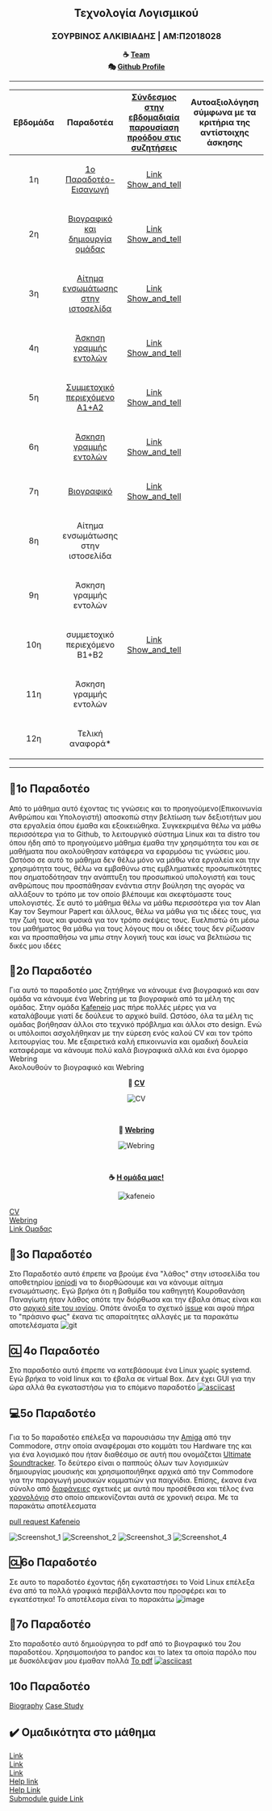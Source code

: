 <h2 align=center>Τεχνολογία Λογισμικού</h2>

<h3 align=center> ΣΟΥΡΒΙΝΟΣ ΑΛΚΙΒΙΑΔΗΣ | ΑΜ:Π2018028 </h3>
<div align="center">
  
  <b> :coffee: [Team](https://github.com/Kafeneio) <br>
   :performing_arts: [Github Profile](https://github.com/Alkissourvinos)</b>
  </div>





-------------------------------------------------------------------------------------------------------------------------------------


| Εβδομάδα | Παραδοτέα | [Σύνδεσμος στην εβδομαδιαία παρουσίαση προόδου στις συζητήσεις](https://github.com/orgs/Kafeneio/teams/kafeneio/discussions) | Αυτοαξιολόγηση σύμφωνα με τα κριτήρια της αντίστοιχης άσκησης |
| --- | --- | --- | --- |
| <p align="center">1η | <p align="center"> [1ο Παραδοτέο-Εισαγωγή](#1ο-παραδοτέο) | <p align="center">[Link Show_and_tell](https://github.com/courses-ionio/help/discussions/70) | <p align="center"> |
| <p align="center">2η | <p align="center">[Βιογραφικό και δημιουργία ομάδας](#2ο-παραδοτέο)</p> | <p align="center">[Link Show_and_tell](https://github.com/courses-ionio/help/discussions/171) |<p align="center">  |
| <p align="center">3η | <p align="center">[Αίτημα ενσωμάτωσης στην ιστοσελίδα](#3ο-παραδοτέο)</p> |<p align="center">[Link Show_and_tell](https://github.com/courses-ionio/help/discussions/327) |<p align="center">  | |
| <p align="center">4η | <p align="center">[Άσκηση γραμμής εντολών]((#4ο-παραδοτέο))</p> | <p align="center">[Link Show_and_tell](https://github.com/courses-ionio/help/discussions/375) | |
| <p align="center">5η | <p align="center">[Συμμετοχικό περιεχόμενο A1+A2](#5ο-παραδοτέο) </p>| <p align="center">[Link Show_and_tell](https://github.com/courses-ionio/help/discussions/416) | |
| <p align="center">6η | <p align="center">[Άσκηση γραμμής εντολών](#6ο-παραδοτέο)</p> | <p align="center">[Link Show_and_tell](https://github.com/courses-ionio/help/discussions/543)| |
| <p align="center">7η | <p align="center">[Bιογραφικό](#7ο-παραδοτέο)</p> | <p align="center">[Link Show_and_tell](https://github.com/courses-ionio/help/discussions/554) | |
| <p align="center">8η | <p align="center">Αίτημα ενσωμάτωσης στην ιστοσελίδα </p>| | |
| <p align="center">9η | <p align="center">Άσκηση γραμμής εντολών</p> | | |
| <p align="center">10η | <p align="center">συμμετοχικό περιεχόμενο B1+B2</p> | <p align="center">[Link Show_and_tell](https://github.com/courses-ionio/help/discussions/592) | |
| <p align="center">11η | <p align="center">Άσκηση γραμμής εντολών</p> | | |
| <p align="center">12η | <p align="center">Τελική αναφορά*</p> |


-------------------------------------------------------------------------------------------------------------------------------------

## 📖1ο Παραδοτέο
Από το μάθημα αυτό έχοντας τις γνώσεις και το προηγούμενο(Επικοινωνία Ανθρώπου και Υπολογιστή) αποσκοπώ στην βελτίωση των δεξιοτήτων μου στα εργαλεία όπου έμαθα και εξοικειώθηκα. Συγκεκριμένα θέλω να μάθω περισσότερα για το Github, το λειτουργικό σύστημα Linux και τα distro του όπου ήδη από το προηγούμενο μάθημα έμαθα την χρησιμότητα του και σε μαθήματα που ακολούθησαν κατάφερα να εφαρμόσω τις γνώσεις μου. Ωστόσο σε αυτό το μάθημα δεν θέλω μόνο να μάθω νέα εργαλεία και την χρησιμότητα τους, θέλω να εμβαθύνω στις εμβληματικές προσωπικότητες που σηματοδότησαν την ανάπτυξη του προσωπικού υπολογιστή και τους ανθρώπους που προσπάθησαν ενάντια στην βούληση της αγοράς να αλλάξουν το τρόπο με τον οποίο βλέπουμε και σκεφτόμαστε τους υπολογιστές. Σε αυτό το μάθημα θέλω να μάθω περισσότερα για τον Alan Kay τον Seymour Papert και άλλους, θέλω να μάθω για τις ιδέες τους, για την ζωή τους και φυσικά για τον τρόπο σκέψεις τους. Ευελπιστώ ότι μέσω του μαθήματος θα μάθω για τους λόγους που οι ιδέες τους δεν ρίζωσαν και να προσπαθήσω να μπω στην λογική τους και ίσως να βελτιώσω τις δικές μου ιδέες

## 💾2ο Παραδοτέο
Για αυτό το παραδοτέο μας ζητήθηκε να κάνουμε ένα βιογραφικό και σαν ομάδα να κάνουμε ένα Webring με τα βιογραφικά από τα μέλη της ομάδας. Στην ομάδα [Kafeneio](https://github.com/Kafeneio) μας πήρε πολλές μέρες για να καταλάβουμε γιατί δε δούλευε το αρχικό build. Ωστόσο, όλα τα μέλη τις ομάδας βοήθησαν άλλοι στο τεχνικό πρόβλημα και άλλοι στο design. Ενώ οι υπόλοιποι ασχολήθηκαν με την εύρεση ενός καλού CV και τον τρόπο λειτουργίας του. Με εξαιρετικά καλή επικοινωνία και ομαδική δουλεία καταφέραμε να κάνουμε πολύ καλά βιογραφικά αλλά και ένα όμορφο Webring<br>
Ακολουθούν το βιογραφικό και Webring<br>

<div align="center">
  
  <b> :tophat: [CV](https://alkissourvinos.github.io/online-cv/)</b>

  
  </div>
  
<div align="center">
  
  ![CV](https://i.imgur.com/0QEudLS.png)

</div>
<br>
  
  <div align="center">
  
  <b> :dart: [Webring](https://kafeneio-webring.netlify.app/)</b>

  
  </div>
    
<div align="center">
  
  ![Webring](	https://i.imgur.com/vRthQR5.png)

</div>

<br>
  
  <div align="center">
  
  <b> :coffee: [Η ομάδα μας!](https://kafeneio-webring.netlify.app/)</b>

  
  </div>
    
<div align="center">
  
  ![kafeneio](	https://i.imgur.com/sDXTo4c.png)

</div>


[CV](https://alkissourvinos.github.io/online-cv/)<br>
[Webring](https://kafeneio-webring.netlify.app/)<br>
[Link Ομαδας](https://github.com/Kafeneio)

## 📝3ο Παραδοτέο

Στο Παραδοτέο αυτό έπρεπε να βρούμε ένα "λάθος" στην ιστοσελίδα του αποθετηρίου [ioniodi](https://epic-hamilton-da9ac8.netlify.app/) να το διορθώσουμε και να κάνουμε αίτημα ενσωμάτωσης. Εγώ βρήκα ότι η βαθμίδα του καθηγητή Κουροθανάση Παναγίωτη ήταν λάθος οπότε την διόρθωσα και την έβαλα όπως είναι και στο [αρχικό site του ιονίου](https://di.ionio.gr/gr/department/staff/professors/). Οπότε άνοιξα το σχετικό [issue](https://github.com/ioniodi/sitegr/issues/232) και αφού πήρα το "πράσινο φως" έκανα τις απαραίτητες αλλαγές με τα παρακάτω αποτελέσματα ![git](https://user-images.githubusercontent.com/72436770/157086229-fbf3f2b9-32c3-41a1-997a-e2bf6a45d235.png)

## 🆑 4ο Παραδοτέο

Στο παραδοτέο αυτό έπρεπε να κατεβάσουμε ένα Linux χωρίς systemd. Εγώ βρήκα το void linux και το έβαλα σε virtual Box. Δεν έχει GUI για την ώρα αλλά θα εγκαταστήσω για το επόμενο παραδοτέο
[![asciicast](https://asciinema.org/a/cDW2TMUFf9Olc1nNH0ECxDVJc.svg)](https://asciinema.org/a/cDW2TMUFf9Olc1nNH0ECxDVJc)


## 💻5ο Παραδοτέο

Για το 5ο παραδοτέο επέλεξα να παρουσιάσω την [Amiga](https://hci-p2018028.netlify.app/gallery/commodore-amiga/) από την Commodore, στην οποία αναφέρομαι στο κομμάτι του Hardware της και για ένα λογισμικό που ήταν διαθέσιμο σε αυτή που ονομάζεται [Ultimate Soundtracker](https://hci-p2018028.netlify.app/gallery/ultimate-soundtracker/). Το δεύτερο είναι ο παππούς όλων των λογισμικών δημιουργίας μουσικής και χρησιμοποιήθηκε αρχικά από την Commodore για την παραγωγή μουσικών κομματιών για παιχνίδια. Επίσης, έκανα ένα σύνολο από [διαφάνειες](https://hci-p2018028.netlify.app/slides/commodore-amiga-slides/) σχετικές με αυτά που προσέθεσα και τέλος ένα [χρονολόγιο](https://hci-p2018028.netlify.app/timeline/commodore-amiga-home-computing/) στο οποίο απεικονίζονται αυτά σε χρονική σειρα. Με τα παρακάτω αποτέλεσματα

[pull request Kafeneio](https://github.com/Kafeneio/site/commit/5a791e32e58f76e788b06f55a7cc15d3ffcde830)

![Screenshot_1](https://user-images.githubusercontent.com/72436770/158847265-aa6224cf-13a3-4526-acd5-f60d0920123c.png)
![Screenshot_2](https://user-images.githubusercontent.com/72436770/158847301-69821a22-6fb3-407d-8a61-683b1228ad13.png)
![Screenshot_3](https://user-images.githubusercontent.com/72436770/158847341-c223f9f5-0947-43ff-86dc-e24664e4950a.png)
![Screenshot_4](https://user-images.githubusercontent.com/72436770/158847389-9b6ccfc1-6cb8-4597-8911-524842ed4777.png)

## 🆑6ο Παραδοτέο
Σε αυτο το παραδοτέο έχοντας ήδη εγκαταστήσει το Void Linux επέλεξα ένα από τα πολλά γραφικά περιβάλλοντα που προσφέρει και το εγκατέστηκα! Το αποτέλεσμα είναι το παρακάτω
![image](https://user-images.githubusercontent.com/72436770/162275689-304fd077-5f88-4680-9e2d-0e5aa88a417f.png)

##  🚀7ο Παραδοτέο
Στο παραδοτέο αυτό δημιούργησα το pdf από το βιογραφικό του 2ου παραδοτέου. Χρησιμοποιήσα το pandoc και το latex τα οποία παρόλο που με δυσκόλεψαν μου έμαθαν πολλά [Το pdf](https://github.com/Alkissourvinos/online-cv/blob/master/cv-pdf/cv.pdf)
[![asciicast](https://asciinema.org/a/p5NshAdJ8BRc04E9mYnDiYrf6.svg)](https://asciinema.org/a/p5NshAdJ8BRc04E9mYnDiYrf6)<br>


## 10ο Παραδοτέο
[Biography](https://kafeneio-site-pibook.netlify.app/biography/wozniak/)
[Case Study](https://kafeneio-site-pibook.netlify.app/case-study/iphone-os1/)

## ✔️ Ομαδικότητα στο μάθημα<br>
[Link](https://github.com/courses-ionio/help/discussions/109)<br>
[Link](https://github.com/courses-ionio/help/discussions/153)<br>
[Link](https://github.com/courses-ionio/help/discussions/414)<br>
[Help link](https://github.com/courses-ionio/help/discussions/294)<br>
[Help Link](https://github.com/courses-ionio/help/discussions/303)<br>
[Submodule guide Link](https://github.com/courses-ionio/help/discussions/287)
